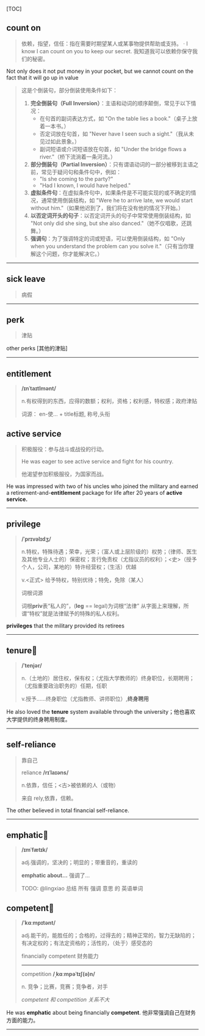 [TOC]

## count on

> 依赖，指望，信任：指在需要时期望某人或某事物提供帮助或支持。
> · I know I can count on you to keep our secret.
> 我知道我可以依赖你保守我们的秘密。

Not only does it not put money in your pocket, but we cannot count on the fact that it will go up in value

> 这是个倒装句，部分倒装使用条件如下：
>
> 1. **完全倒装句（Full Inversion）**：主语和动词的顺序颠倒，常见于以下情况：
>    - 在句首的副词表达方式，如 "On the table lies a book."（桌子上放着一本书。）
>    - 否定词放在句首，如 "Never have I seen such a sight."（我从未见过如此景象。）
>    - 副词短语或介词短语放在句首，如 "Under the bridge flows a river."（桥下流淌着一条河流。）
> 2. **部分倒装句（Partial Inversion）**：只有谓语动词的一部分被移到主语之前，常见于疑问句和条件句中，例如：
>    - "Is she coming to the party?"
>    - "Had I known, I would have helped."
> 3. **虚拟条件句**：在虚拟条件句中，如果条件是不可能实现的或不确定的情况，通常使用倒装结构，如 "Were he to arrive late, we would start without him."（如果他迟到了，我们将在没有他的情况下开始。）
> 4. **以否定词开头的句子**：以否定词开头的句子中常常使用倒装结构，如 "Not only did she sing, but she also danced."（她不仅唱歌，还跳舞。）
> 5. **强调句**：为了强调特定的词或短语，可以使用倒装结构，如 "Only when you understand the problem can you solve it."（只有当你理解这个问题，你才能解决它。）

---

## sick leave

> 病假

---

## perk

> 津贴

other perks [其他的津贴]

---

## entitlement

> **/ɪnˈtaɪtlmənt/**
>
> n.有权得到的东西，应得的数额；权利，资格；权利感，特权感；政府津贴
>
> 词源： en-使… + title标题, 称号,头衔

## active service

> 积极服役：参与战斗或战役的行动。
>
> He was eager to see active service and fight for his country.
>
> 他渴望参加积极服役，为国家而战。

He was impressed with two of his uncles who joined the military and earned a retirement-and-**entitlement** package for life after 20 years of **active service.**

---

## privilege

> **/ˈprɪvəlɪdʒ/**
>
> n.特权，特殊待遇；荣幸，光荣；（富人或上层阶级的）权势；（律师、医生及其他专业人士的）保密权；言行免责权（尤指议员的权利）；<史>（授予个人，公司，某地的）特许经营权；（生活）优越
>
> v.<正式> 给予特权，特别优待；特免，免除（某人）
>
> 词根词源
>
> 词根**priv**表“私人的”，(**leg** == legal)为词根“法律” 从字面上来理解，所谓“特权”就是法律赋予的特殊的私人权利。

**privileges** that the military provided its retirees

---

## tenure🚩

> **/ˈtenjər/**
>
> n.（土地的）居住权，保有权；（尤指大学教师的）终身职位，长期聘用；（尤指重要政治职务的）任期，任职
>
> v.授予……终身职位（尤指教师、讲师职位）,**终身聘用**

He also loved the **tenure** system available through the university；他也喜欢大学提供的终身聘用制度。

---

## self-reliance

> 靠自己
>
> reliance **/rɪˈlaɪəns/**
>
> n.依靠，信任；<古>被依赖的人（或物）
>
> 来自 rely,依靠，信赖。

The other believed in total financial self-reliance.

---

## emphatic🚩

> **/ɪmˈfætɪk/**
>
> adj.强调的，坚决的；明显的；带重音的，重读的
>
> **emphatic about…**  强调了...
>
> TODO: @lingxiao 总结 所有 强调 意思 的 英语单词

## competent🚩

> **/ˈkɑːmpɪtənt/**
>
> adj.能干的，能胜任的；合格的，过得去的；精神正常的，智力无缺陷的；有决定权的；有法定资格的；活性的，（处于）感受态的
>
> financially competent 财务能力
>
> ---
>
> competition  **/ˌkɑːmpəˈtɪʃ(ə)n/**  
>
> n. 竞争；比赛，竞赛；竞争者，对手
>
> *competent 和 competition  关系不大*

He was **emphatic** about being financially **competent**. 他非常强调自己在财务方面的能力。

---

